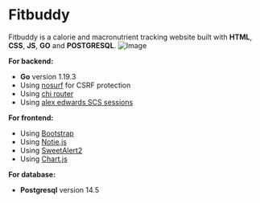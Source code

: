 # Fitbuddy 
Fitbuddy is a calorie and macronutrient tracking website built
with **HTML**, **CSS**, **JS**, **GO** and **POSTGRESQL**.
![Image](https://external-preview.redd.it/Cww17TNLCBtzER2ShsUr13ZrWwT3sFP-INtSl70YEDo.jpg?width=640&crop=smart&auto=webp&s=44d34c81b80b6f2c4dda371b3ca20a6cb44d90b3)

**For backend:**
- **Go** version 1.19.3
- Using [nosurf](https://github.com/justinas/nosurf) for CSRF protection 
- Using [chi router](https://github.com/go-chi/chi)
- Using [alex edwards SCS sessions](https://github.com/alexedwards/scs/v2)

**For frontend:**

- Using [Bootstrap](https://getbootstrap.com/)
- Using [Notie.js](https://github.com/jaredreich/notie)
- Using [SweetAlert2](https://github.com/sweetalert2/sweetalert2)
- Using [Chart.js](https://www.chartjs.org/)

**For database:**

- **Postgresql** version 14.5